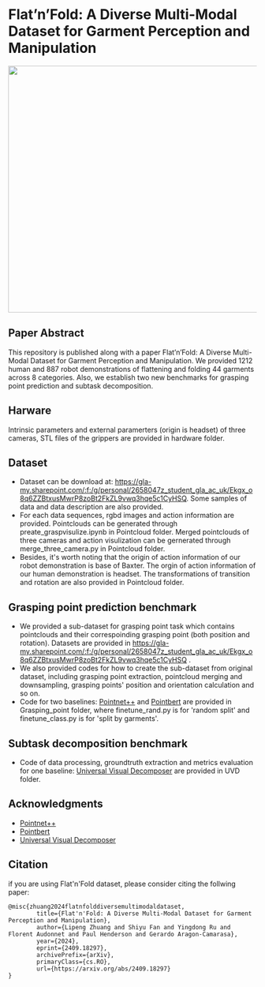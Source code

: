 # Flat’n’Fold: A Diverse Multi-Modal Dataset for Garment Perception and Manipulation
<img src="https://github.com/user-attachments/assets/01531133-96ee-4625-9643-ad416733e4dc" width="700" height="500">

## Paper Abstract
This repository is published along with a paper Flat’n’Fold: A Diverse Multi-Modal Dataset for Garment Perception and Manipulation.
We provided 1212 human and 887 robot demonstrations of flattening and folding 44 garments across 8 categories. Also, we establish two new benchmarks for grasping point prediction and subtask decomposition.

## Harware
Intrinsic parameters and external paramerters (origin is headset) of three cameras, STL files of the grippers are provided in hardware folder.

## Dataset
* Dataset can be download at: https://gla-my.sharepoint.com/:f:/g/personal/2658047z_student_gla_ac_uk/Ekgx_o8q6ZZBtxusMwrP8zoBt2FkZL9vwq3hqe5c1CyHSQ. Some samples of data and data description are also provided.
* For each data sequences, rgbd images and action information are provided. Pointclouds can be generated through preate_graspvisulize.ipynb in Pointcloud folder. Merged pointclouds of three cameras and action visulization can be gernerated through merge_three_camera.py in Pointcloud folder.
* Besides, it's worth noting that the origin of action information of our robot demonstration is base of Baxter. The orgin of action information of our human demonstration is headset. The transformations of transition and rotation are also provided in Pointcloud folder.

## Grasping point prediction benchmark
* We provided a sub-dataset for grasping point task which contains pointclouds and their correspoinding grasping point (both position and rotation). Datasets are provided in https://gla-my.sharepoint.com/:f:/g/personal/2658047z_student_gla_ac_uk/Ekgx_o8q6ZZBtxusMwrP8zoBt2FkZL9vwq3hqe5c1CyHSQ .
* We also provided codes for how to create the sub-dataset from original dataset, including grasping point extraction, pointcloud merging and downsampling, grasping points' position and orientation calculation and so on. 
* Code for two baselines: [Pointnet++](https://github.com/yanx27/Pointnet_Pointnet2_pytorch) and [Pointbert](https://github.com/Julie-tang00/Point-BERT) are provided in Grasping_point folder, where finetune_rand.py is for 'random split' and finetune_class.py is for 'split by garments'.

## Subtask decomposition benchmark
* Code of data processing, groundtruth extraction and metrics evaluation for one baseline: [Universal Visual Decomposer](https://zcczhang.github.io/UVD/) are provided in UVD folder.

## Acknowledgments
* [Pointnet++](https://github.com/yanx27/Pointnet_Pointnet2_pytorch)
* [Pointbert](https://github.com/Julie-tang00/Point-BERT)
* [Universal Visual Decomposer](https://zcczhang.github.io/UVD/)

## Citation
if you are using Flat'n'Fold dataset, please consider citing the follwing paper:

    @misc{zhuang2024flatnfolddiversemultimodaldataset,
            title={Flat'n'Fold: A Diverse Multi-Modal Dataset for Garment Perception and Manipulation}, 
            author={Lipeng Zhuang and Shiyu Fan and Yingdong Ru and Florent Audonnet and Paul Henderson and Gerardo Aragon-Camarasa},
            year={2024},
            eprint={2409.18297},
            archivePrefix={arXiv},
            primaryClass={cs.RO},
            url={https://arxiv.org/abs/2409.18297}
    }
